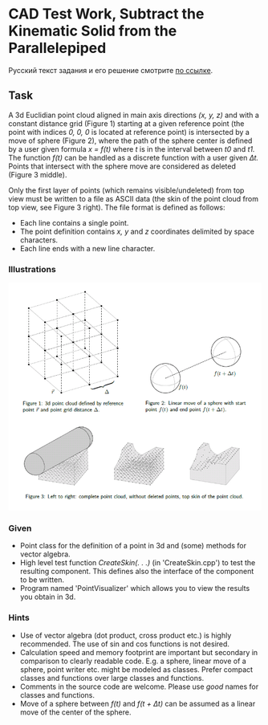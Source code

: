 # CAD Test Work, Subtract the Kinematic Solid from the Parallelepiped

Русский текст задания и его решение смотрите [по ссылке](README_rus.md).

## Task

A 3d Euclidian point cloud aligned in main axis directions *(x, y, z)* and with a constant distance grid (Figure 1) starting at a given reference point (the point with indices *0, 0, 0* is located at reference point) is intersected by a move of sphere (Figure 2), where the path of the sphere center is defined by a user given formula *x = f(t)* where *t* is in the interval between *t0* and *t1.* The function *f(t)* can be handled as a discrete function with a user given *∆t.* Points that intersect with the sphere move are considered as deleted (Figure 3 middle).

Only the first layer of points (which remains visible/undeleted) from top view must be written to a file as ASCII data (the skin of the point cloud from top view, see Figure 3 right). The file format is defined as follows:
- Each line contains a single point.
- The point definition contains *x, y* and *z* coordinates delimited by space characters.
- Each line ends with a new line character.

### Illustrations

![Task Illustrations](/pictures/01_Task_Illustrations.png)

### Given

- Point class for the definition of a point in 3d and (some) methods for vector algebra.
- High level test function *CreateSkin(. . .)* (in 'CreateSkin.cpp') to test the resulting component. This defines also the interface of the component to be written.
- Program named 'PointVisualizer' which allows you to view the results you obtain in 3d.

### Hints

- Use of vector algebra (dot product, cross product etc.) is highly recommended. The use of sin and cos functions is not desired.
- Calculation speed and memory footprint are important but secondary in comparison to clearly readable code. E.g. a sphere, linear move of a sphere, point writer etc. might be modeled as classes. Prefer compact classes and functions over large classes and functions.
- Comments in the source code are welcome. Please use *good* names for classes and functions.
- Move of a sphere between *f(t)* and *f(t + ∆t)* can be assumed as a linear move of the center of the sphere.
